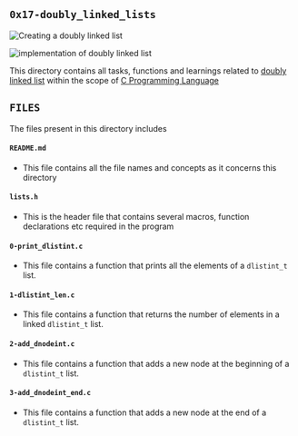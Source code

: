 ## `0x17-doubly_linked_lists`

![Creating a doubly linked list](https://www.w3resource.com/w3r_images/c-linked_list-exercise-11-image.png)

![implementation of doubly linked list](https://www.thecrazyprogrammer.com/wp-content/uploads/2015/09/Doubly-Linked-List-in-C-and-C-.gif)

This directory contains all tasks, functions and learnings related to [doubly linked list](https://en.wikipedia.org/wiki/Doubly_linked_list) within the scope of [C Programming Language](https://en.wikipedia.org/wiki/The_C_Programming_Language)


## `FILES`

The files present in this directory includes


#### `README.md`
  - This file contains all the file names and concepts as it concerns this directory

#### `lists.h`
  - This is the header file that contains several macros, function declarations etc required in the program

#### `0-print_dlistint.c`
  - This file contains a function that prints all the elements of a `dlistint_t` list.

#### `1-dlistint_len.c`
  - This file contains a function that returns the number of elements in a linked `dlistint_t` list.

#### `2-add_dnodeint.c`
  - This file contains a function that adds a new node at the beginning of a `dlistint_t` list.

#### `3-add_dnodeint_end.c`
  - This file contains a function that adds a new node at the end of a `dlistint_t` list.
